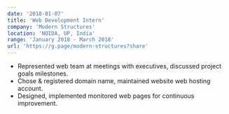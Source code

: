 ```yaml
---
date: '2018-01-07'
title: 'Web Development Intern'
company: 'Modern Structures'
location: 'NOIDA, UP, India'
range: 'January 2018 - March 2018'
url: 'https://g.page/modern-structures?share'
---
```


- Represented web team at meetings with executives, discussed project goals milestones.
- Chose & registered domain name, maintained website web hosting account.
- Designed, implemented monitored web pages for continuous improvement.